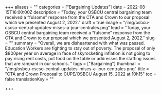 +++
aliases = ""
categories = ["Bargaining Updates"]
date = 2022-08-15T16:00:00Z
description = "Today, your OSBCU central bargaining team received a “fulsome” response from the CTA and Crown to our proposal which we presented August 2, 2022."
draft = true
image = "/img/osbcu-cscso-central-updates-mises-a-jour-centrales.png"
lead = "Today, your OSBCU central bargaining team received a “fulsome” response from the CTA and Crown to our proposal which we presented August 2, 2022."
slug = ""
summary = "Overall, we are disheartened with what was passed. Education Workers are fighting to stay out of poverty. The proposal of only $800per year on average in face of skyrocketing inflation is not going to pay rising rent costs, put food on the table or addresses the staffing issues that are rampant in our schools. "
tags = ["Bargaining"]
thumbnail = "/img/osbcu-cscso-central-updates-mises-a-jour-centrales.png"
title = "CTA and Crown Proposal to CUPE/OSBCU August 15, 2022 at 10h15"
toc = false
translationKey = ""

+++
